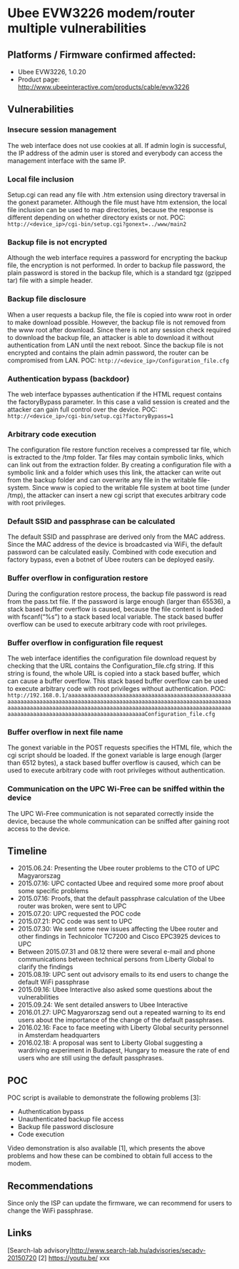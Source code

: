 # Ubee EVW3226 modem/router multiple vulnerabilities #

## Platforms / Firmware confirmed affected: ##
- Ubee EVW3226, 1.0.20
- Product page: http://www.ubeeinteractive.com/products/cable/evw3226

## Vulnerabilities ##
### Insecure session management ###
The web interface does not use cookies at all. If admin login is successful, the IP address of the admin user is stored and everybody can access the management interface with the same IP.

### Local file inclusion ###
Setup.cgi can read any file with .htm extension using directory traversal in the gonext parameter. Although the file must have htm extension, the local file inclusion can be used to map directories, because the response is different depending on whether directory exists or not.
POC: 
`http://<device_ip>/cgi-bin/setup.cgi?gonext=../www/main2`

### Backup file is not encrypted ###
Although the web interface requires a password for encrypting the backup file, the encryption is not performed. In order to backup file password, the plain password is stored in the backup file, which is a standard tgz (gzipped tar) file with a simple header.

### Backup file disclosure ###
When a user requests a backup file, the file is copied into www root in order to make download possible. However, the backup file is not removed from the www root after download. Since there is not any session check required to download the backup file, an attacker is able to download it without authentication from LAN until the next reboot.
Since the backup file is not encrypted and contains the plain admin password, the router can be compromised from LAN.
POC:
`http://<device_ip>/Configuration_file.cfg`

### Authentication bypass (backdoor) ###
The web interface bypasses authentication if the HTML request contains the factoryBypass parameter. In this case a valid session is created and the attacker can gain full control over the device.
POC:
`http://<device_ip>/cgi-bin/setup.cgi?factoryBypass=1`

### Arbitrary code execution ###
The configuration file restore function receives a compressed tar file, which is extracted to the /tmp folder. Tar files may contain symbolic links, which can link out from the extraction folder. By creating a configuration file with a symbolic link and a folder which uses this link, the attacker can write out from the backup folder and can overwrite any file in the writable file-system.
Since www is copied to the writable file system at boot time (under /tmp), the attacker can insert a new cgi script that executes arbitrary code with root privileges.

### Default SSID and passphrase can be calculated ###
The default SSID and passphrase are derived only from the MAC address. Since the MAC address of the device is broadcasted via WiFi, the default password can be calculated easily.
Combined with code execution and factory bypass, even a botnet of Ubee routers can be deployed easily.

### Buffer overflow in configuration restore ###
During the configuration restore process, the backup file password is read from the pass.txt file. If the password is large enough (larger than 65536), a stack based buffer overflow is caused, because the file content is loaded with fscanf(“%s”) to a stack based local variable. The stack based buffer overflow can be used to execute arbitrary code with root privileges.

### Buffer overflow in configuration file request ###
The web interface identifies the configuration file download request by checking that the URL contains the Configuration_file.cfg string. If this string is found, the whole URL is copied into a stack based buffer, which can cause a buffer overflow. This stack based buffer overflow can be used to execute arbitrary code with root privileges without authentication.
POC:
`http://192.168.0.1/aaaaaaaaaaaaaaaaaaaaaaaaaaaaaaaaaaaaaaaaaaaaaaaaaaaaaaaaaaaaaaaaaaaaaaaaaaaaaaaaaaaaaaaaaaaaaaaaaaaaaaaaaaaaaaaaaaaaaaaaaaaaaaaaaaaaaaaaaaaaaaaaaaaaaaaaaaaaaaaaaaaaaaaaaaaaaaaaaaaaaaaaaaaaaaaaaaaaaaaaaaaaaaaaaaaaaaaaaaaaaaaaaaaaaaaaaaConfiguration_file.cfg`

### Buffer overflow in next file name ###
The gonext variable in the POST requests specifies the HTML file, which the cgi script should be loaded. If the gonext variable is large enough (larger than 6512 bytes), a stack based buffer overflow is caused, which can be used to execute arbitrary code with root privileges without authentication.

### Communication on the UPC Wi-Free can be sniffed within the device ###
The UPC Wi-Free communication is not separated correctly inside the device, because the whole communication can be sniffed after gaining root access to the device.

## Timeline ##
- 2015.06.24: Presenting the Ubee router problems to the CTO of UPC Magyarorszag
- 2015.07.16: UPC contacted Ubee and required some more proof about some specific problems
- 2015.07.16: Proofs, that the default passphrase calculation of the Ubee router was broken, were sent to UPC
- 2015.07.20: UPC requested the POC code
- 2015.07.21: POC code was sent to UPC
- 2015.07.30: We sent some new issues affecting the Ubee router and other findings in Technicolor TC7200 and Cisco EPC3925 devices to UPC
- Between 2015.07.31 and 08.12 there were several e-mail and phone communications between technical persons from Liberty Global to clarify the findings
- 2015.08.19: UPC sent out advisory emails to its end users to change the default WiFi passphrase
- 2015.09.16: Ubee Interactive also asked some questions about the vulnerabilities
- 2015.09.24: We sent detailed answers to Ubee Interactive
- 2016.01.27: UPC Magyarorszag send out a repeated warning to its end users about the importance of the change of the default passphrases.
- 2016.02.16: Face to face meeting with Liberty Global security personnel in Amsterdam headquarters 
- 2016.02.18: A proposal was sent to Liberty Global suggesting a wardriving experiment in Budapest, Hungary to measure the rate of end users who are still using the default passphrases.

## POC ##
POC script is available to demonstrate the following problems [3]:
- Authentication bypass
- Unauthenticated backup file access
- Backup file password disclosure
- Code execution

Video demonstration is also available [1], which presents the above problems and how these can be combined to obtain full access to the modem.

## Recommendations ##
Since only the ISP can update the firmware, we can recommend for users to change the WiFi passphrase.

## Links ##
[Search-lab advisory]http://www.search-lab.hu/advisories/secadv-20150720
[2] https://youtu.be/ xxx

